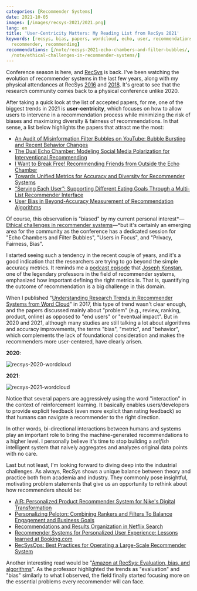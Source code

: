 ```yaml
---
categories: [Recommender Systems]
date: 2021-10-05
images: [/images/recsys-2021/2021.png]
lang: en
title: 'User-Centricity Matters: My Reading List from RecSys 2021'
keywords: [recsys, bias, papers, wordcloud, echo, user, recommendations, metrics,
  recommender, recommending]
recommendations: [/note/recsys-2021-echo-chambers-and-filter-bubbles/, /note/recsys-wordcloud/,
  /note/ethical-challenges-in-recommender-systems/]
---
```

 
Conference season is here, and [RecSys](https://recsys.acm.org/) is back. I've been watching the evolution of recommender systems in the last few years, along with my physical attendances at RecSys [2016](/work/recprofile-2016/) and [2018](/work/recsys-2018/). It's great to see that the research community comes back to a physical conference unlike 2020.
 
After taking a quick look at the list of accepted papers, for me, one of the biggest trends in 2021 is **user-centricity**, which focuses on how to allow users to intervene in a recommendation process while minimizing the risk of biases and maximizing diversity & fairness of recommendations. In that sense, a list below highlights the papers that attract me the most:
 
- [An Audit of Misinformation Filter Bubbles on YouTube: Bubble Bursting and Recent Behavior Changes](https://dl.acm.org/doi/10.1145/3460231.3474241)
- [The Dual Echo Chamber: Modeling Social Media Polarization for Interventional Recommending](https://dl.acm.org/doi/10.1145/3460231.3474261)
- [I Want to Break Free! Recommending Friends from Outside the Echo Chamber](https://dl.acm.org/doi/10.1145/3460231.3474270)
- [Towards Unified Metrics for Accuracy and Diversity for Recommender Systems](https://dl.acm.org/doi/10.1145/3460231.3474234)
- [“Serving Each User”: Supporting Different Eating Goals Through a Multi-List Recommender Interface](https://dl.acm.org/doi/10.1145/3460231.3474232)
- [User Bias in Beyond-Accuracy Measurement of Recommendation Algorithms](https://dl.acm.org/doi/10.1145/3460231.3474244)
 
Of course, this observation is "biased" by my current personal interest*&mdash;[Ethical challenges in recommender systems](/note/ethical-challenges-in-recommender-systems/)&mdash;*but it's certainly an emerging area for the community as the conference has a dedicated session for "Echo Chambers and Filter Bubbles", "Users in Focus", and "Privacy, Fairness, Bias".
 
I started seeing such a tendency in the recent couple of years, and it's a good indication that the researchers are trying to go beyond the simple accuracy metrics. It reminds me a [podcast episode](https://dataskeptic.com/blog/episodes/2017/recommender-systems-live-from-farcon) that [Joseph Konstan](http://konstan.umn.edu/), one of the legendary professors in the field of recommender systems, emphasized how important defining the right metrics is. That is, quantifying the outcome of recommendation is a big challenge in this domain.
 
When I published "[Understanding Research Trends in Recommender Systems from Word Cloud](/note/recsys-wordcloud/)" in 2017, this type of trend wasn't clear enough, and the papers discussed mainly about "problem" (e.g., review, ranking, product, online) as opposed to "end users" or "eventual impact". But in 2020 and 2021, although many studies are still talking a lot about algorithms and accuracy improvements, the terms "bias", "metric", and "behavior", which complements the lack of foundational consideration and makes the recommenders more user-centered, have clearly arisen.
 
**2020**:
 
![recsys-2020-wordcloud](/images/recsys-2021/2020.png)
 
**2021**:
 
![recsys-2021-wordcloud](/images/recsys-2021/2021.png)
 
Notice that several papers are aggressively using the word "interaction" in the context of reinforcement learning. It basically enables users/developers to provide explicit feedback (even more explicit than rating feedback) so that humans can navigate a recommender to the right direction.
 
In other words, bi-directional interactions between humans and systems play an important role to bring the machine-generated recommendations to a higher level. I personally believe it's time to stop building a *selfish* intelligent system that naively aggregates and analyzes original data points with no care.
 
Last but not least, I'm looking forward to diving deep into the industrial challenges. As always, RecSys shows a unique balance between theory and practice both from academia and industry. They commonly pose insightful, motivating problem statements that give us an opportunity to rethink about how recommenders should be:
 
- [AIR: Personalized Product Recommender System for Nike's Digital Transformation](https://dl.acm.org/doi/10.1145/3460231.3474621)
- [Personalizing Peloton: Combining Rankers and Filters To Balance Engagement and Business Goals](https://dl.acm.org/doi/10.1145/3460231.3474610)
- [Recommendations and Results Organization in Netflix Search](https://dl.acm.org/doi/10.1145/3460231.3474602)
- [Recommender Systems for Personalized User Experience: Lessons learned at Booking.com](https://dl.acm.org/doi/10.1145/3460231.3474611)
- [RecSysOps: Best Practices for Operating a Large-Scale Recommender System](https://dl.acm.org/doi/10.1145/3460231.3474620)
 
Another interesting read would be "[Amazon at RecSys: Evaluation, bias, and algorithms](https://www.amazon.science/blog/amazon-at-recsys-evaluation-bias-and-algorithms)". As the professor highlighted the trends as "evaluation" and "bias" similarly to what I observed, the field finally started focusing more on the essential problems every recommender will can face.
